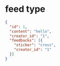 # feed type

```json
{
  "id": 1,
  "content": "hello",
  "creator_id": "1",
  "feedbacks": [{
    "sticker": "cross",
    "creator_id": "1"
  }]
}
```
